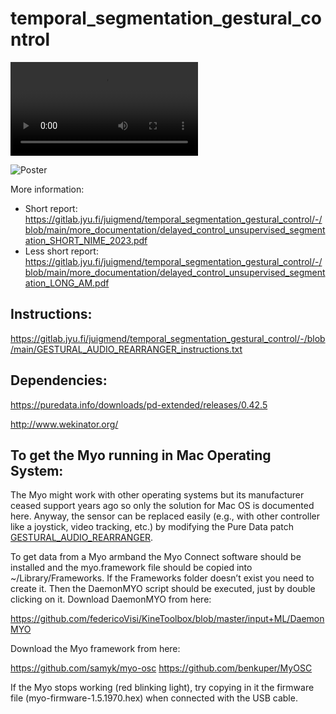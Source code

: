 # temporal_segmentation_gestural_control

![rearranger_ball_DEMO_14_APR_2023.mp4](https://gitlab.jyu.fi/juigmend/temporal_segmentation_gestural_control/-/raw/main/more_documentation/rearranger_ball_DEMO_14_APR_2023.mp4)

![Poster](https://gitlab.jyu.fi/juigmend/temporal_segmentation_gestural_control/-/raw/main/more_documentation/delayed_control_unsupervised_segmentation_POSTER.png)

More information:

* Short report: https://gitlab.jyu.fi/juigmend/temporal_segmentation_gestural_control/-/blob/main/more_documentation/delayed_control_unsupervised_segmentation_SHORT_NIME_2023.pdf
* Less short report: https://gitlab.jyu.fi/juigmend/temporal_segmentation_gestural_control/-/blob/main/more_documentation/delayed_control_unsupervised_segmentation_LONG_AM.pdf


## Instructions:

https://gitlab.jyu.fi/juigmend/temporal_segmentation_gestural_control/-/blob/main/GESTURAL_AUDIO_REARRANGER_instructions.txt

## Dependencies:

https://puredata.info/downloads/pd-extended/releases/0.42.5

http://www.wekinator.org/

##  To get the Myo running in Mac Operating System:

The Myo might work with other operating systems but its manufacturer ceased support years ago so only the solution for Mac OS is documented here. Anyway, the sensor can be replaced easily (e.g., with other controller like a joystick, video tracking, etc.) by modifying the Pure Data patch [GESTURAL_AUDIO_REARRANGER](https://gitlab.jyu.fi/juigmend/temporal_segmentation_gestural_control/-/blob/main/GESTURAL_AUDIO_REARRANGER_WORK.pd).

To get data from a Myo armband the Myo Connect software should be installed and the myo.framework file should be copied into ~/Library/Frameworks. If the Frameworks folder doesn’t exist you need to create it. Then the DaemonMYO script should be executed, just by double clicking on it.
Download DaemonMYO from here:

https://github.com/federicoVisi/KineToolbox/blob/master/input+ML/DaemonMYO

Download the Myo framework from here:

https://github.com/samyk/myo-osc
https://github.com/benkuper/MyOSC

If the Myo stops working (red blinking light), try copying in it the firmware file (myo-firmware-1.5.1970.hex) when connected with the USB cable.





